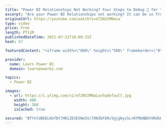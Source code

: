 ```yaml
---
title: "Power BI Relationships Not Working? Four Steps to Debug 🐞 for the Power BI Beginner"
excerpt: "Are your Power BI Relationships not working? It can be so frustrating when that happens. The good news is that the four steps shown in this video will help you debug most of your Power BI Relationships problems.  00:00 Introduction 01:05 Tip #1 Debug Using Simple Table 02:03 Tip #2 Debug Using Simple"
originalUrl: https://youtube.com/watch?v=eT2NV2MNaLw
type: video
price: Free
length: PT11M
publishedDateTime: 2021-07-21T16:00:15Z
heat: 57

featuredContent: "<iframe width=\"800\" height=\"500\" frameborder=\"0\" src=\"https://www.youtube.com/embed/eT2NV2MNaLw\" allow=\"accelerometer; autoplay; encrypted-media; gyroscope; picture-in-picture\" allowfullscreen></iframe>"

provider:
  name: Learn Power BI
  domain: learnpowerbi.com

topics:
  - Power BI

images:
  - url: https://i.ytimg.com/vi/eT2NV2MNaLw/hqdefault.jpg
    width: 480
    height: 360
    isCached: true

secured: "BTYnlVB6ELKbfDt7HRiZEVE5Ne5V/lRN3bFERcVgjgHysSL+RfMbNBbYXRdkHLLz6GqEtupJpT9zKagUWKPuti7n7WLBfF9CJL11dCpXFm3PiH6rFPYUQYSKRnMkitDsLOx9aCrADJBYGtV67NqhlHyDi1Lfzh+D5rCPnjdYbPYAnMxMEht/MKL6sQ7skc9pzYIIijPF4S1ATGYjeR+6K9/8GVwyi3EM45z4K4mbU4QbN/Hnl0bnFBgyRcYdj5qd3Tc2f3d0sNbhII1ng9XE+4MkUk1F2w4KkDDdmyPTIIWEHSKOM1XMEw7Z4+FDIhTAMyUzW1/PPSZOxiLKilgh6TDRJG4LXIa1DN9tdhI0bjdO3hjJqqikLM1Pw3QX+cNbNR1jlaFMQmLkV7w0/kujkuVk8B8KJhWN2FI2LOdFGtw=;vS/enNST2Bx8tBhCjis/lA=="
---
```


